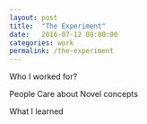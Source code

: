```yaml
---
layout: post
title:  "The Experiment"
date:   2016-07-12 00:00:00
categories: work
permalink: /the-experiment
---
```


Who I worked for?

People Care about
Novel concepts

What I learned
